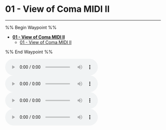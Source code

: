 # 01 - View of Coma MIDI II

---

%% Begin Waypoint %%
- **[01 - View of Coma MIDI II](./01%20-%20View%20of%20Coma%20MIDI%20II.md)**
	- [01 - View of Coma MIDI II](./01%20-%20View%20of%20Coma%20MIDI%20II.md)

%% End Waypoint %%

![](Automated%20MIDI%20Files/01%20-%20View%20of%20Coma%20MIDI%20Layers/01%20-%20View%20of%20Coma%20MIDI%20II/01%20-%20View%20of%20Coma_Bass.mid)
![](Automated%20MIDI%20Files/01%20-%20View%20of%20Coma%20MIDI%20Layers/01%20-%20View%20of%20Coma%20MIDI%20II/01%20-%20View%20of%20Coma_Drums.mid)
![](Automated%20MIDI%20Files/01%20-%20View%20of%20Coma%20MIDI%20Layers/01%20-%20View%20of%20Coma%20MIDI%20II/01%20-%20View%20of%20Coma_Other.mid)
![](Automated%20MIDI%20Files/01%20-%20View%20of%20Coma%20MIDI%20Layers/01%20-%20View%20of%20Coma%20MIDI%20II/01%20-%20View%20of%20Coma_Vocals.mid)